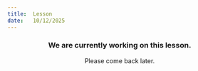 ```yaml
---
title:  Lesson
date:   10/12/2025
---
```


### <center>We are currently working on this lesson.</center>
<center>Please come back later.</center>